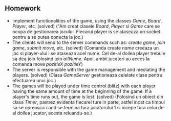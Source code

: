 ## Homework

* Implement functionalities of the game, using the classes *Game*, *Board*, *Player*, etc. (solved) ("Am creat clasele *Board*, *Player* si *Game* care se ocupa de gestionarea jocului. Fiecarui player is se ataseaza un socket pentru a se putea conecta la joc.)
* The clients will send to the server commands such as: *create game*, *join game*, *submit move*, etc. (solved) (Comanda create *name* creeaza un joc si player-ului i se ataseaza acel nume. Cel de-al doilea player trebuie sa dea join folosind join *altNume*. Apoi, ambii jucatori au acces la comanda move *pozitieX* *pozitieY*)
* The server is responsible with the game management and mediating the players. (solved) (Clasa *GameServer* gestioneaza celelate clase pentru efectuarea unui joc.)
* The games will be played under time control (blitz) with each player having the same amount of time at the beginning of the game. If a player's time runs out, the game is lost. (solved) (Folosind un obiect din clasa *Timer*, pastrez evidenta fiecarei ture in parte, astfel incat ca timpul sa se opreasca cand se termina tura jucatorului 1 si incepe tura celui de-al doilea jucator, acesta reluandu-se.)